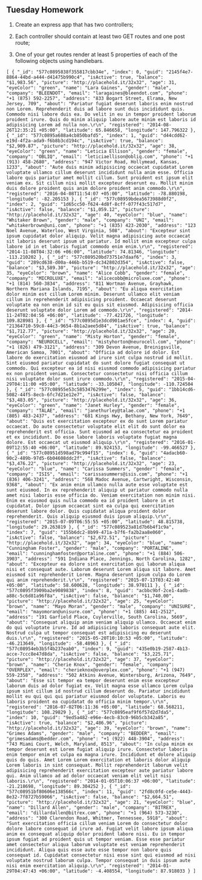 ## Tuesday Homework

1.  Create an express app that has two controllers;

2.  Each controller should contain at least two GET routes and one post route;

3.  One of your get routes render at least 5 properties of each of the following objects using handlebars. 

`
[
  {
    "_id": "577c0895838f355817cbb34e",
    "index": 0,
    "guid": "2145f4e7-8864-44bd-a444-d41475b990c4",
    "isActive": true,
    "balance": "$1,983.56",
    "picture": "http://placehold.it/32x32",
    "age": 31,
    "eyeColor": "green",
    "name": "Lara Gaines",
    "gender": "male",
    "company": "BLEENDOT",
    "email": "laragaines@bleendot.com",
    "phone": "+1 (875) 592-2257",
    "address": "833 Bogart Street, Elrama, New Jersey, 709",
    "about": "Pariatur fugiat deserunt laboris enim nostrud non Lorem. Reprehenderit duis ad labore sunt duis incididunt quis. Commodo nisi labore duis ea. Do velit in eu in tempor proident laborum proident irure. Quis do minim aliquip labore aute minim est laboris id adipisicing Lorem ad nulla non.\r\n",
    "registered": "2014-08-26T12:35:21 +05:00",
    "latitude": 65.846658,
    "longitude": 147.796322
  },
  {
    "_id": "577c0895a688a4cb850bafd5",
    "index": 1,
    "guid": "d44cdd62-e19d-4f2a-ada9-f6b8b3cd194c",
    "isActive": true,
    "balance": "$2,909.87",
    "picture": "http://placehold.it/32x32",
    "age": 38,
    "eyeColor": "green",
    "name": "Leticia Ellison",
    "gender": "female",
    "company": "OBLIQ",
    "email": "leticiaellison@obliq.com",
    "phone": "+1 (913) 458-2680",
    "address": "947 Victor Road, Hollymead, Kansas, 1233",
    "about": "Aute duis minim adipisicing occaecat cupidatat Lorem voluptate ullamco cillum deserunt incididunt nulla anim esse. Officia labore quis pariatur amet mollit cillum. Sunt proident est ipsum elit veniam ex. Sit cillum nisi mollit excepteur deserunt eu. Mollit minim duis dolore proident quis anim dolore proident anim commodo.\r\n",
    "registered": "2016-04-08T11:54:07 +05:00",
    "latitude": -78.880198,
    "longitude": -82.205153
  },
  {
    "_id": "577c08959bdea5673988d0f2",
    "index": 2,
    "guid": "1d65cc50-f624-4d8f-8cff-077f43c517d7",
    "isActive": false,
    "balance": "$1,059.12",
    "picture": "http://placehold.it/32x32",
    "age": 40,
    "eyeColor": "blue",
    "name": "Whitaker Brown",
    "gender": "male",
    "company": "UNI",
    "email": "whitakerbrown@uni.com",
    "phone": "+1 (835) 423-2030",
    "address": "123 Noel Avenue, Waterloo, West Virginia, 508",
    "about": "Excepteur sint ipsum cupidatat dolor aliquip. Velit magna adipisicing aute occaecat sit laboris deserunt ipsum ut pariatur. Id mollit enim excepteur culpa labore id in et laboris fugiat commodo enim enim.\r\n",
    "registered": "2014-11-08T04:32:06 +06:00",
    "latitude": 74.81346,
    "longitude": -113.210202
  },
  {
    "_id": "577c089520bd73751e7daaf6",
    "index": 3,
    "guid": "289cd638-d00a-446b-b519-dc342802d354",
    "isActive": false,
    "balance": "$3,589.30",
    "picture": "http://placehold.it/32x32",
    "age": 35,
    "eyeColor": "brown",
    "name": "Alice Cobb",
    "gender": "female",
    "company": "MICROLUXE",
    "email": "alicecobb@microluxe.com",
    "phone": "+1 (814) 560-3834",
    "address": "811 Wortman Avenue, Grayhawk, Northern Mariana Islands, 7195",
    "about": "Eu aliqua exercitation dolor minim est cillum Lorem minim. Deserunt ullamco elit veniam cillum in reprehenderit adipisicing proident. Occaecat deserunt voluptate ea non enim id sit eu quis sit eiusmod. Adipisicing officia deserunt voluptate dolor Lorem ad commodo.\r\n",
    "registered": "2014-11-24T02:04:56 +06:00",
    "latitude": -77.421726,
    "longitude": 109.828981
  },
  {
    "_id": "577c0895d1e3dcd901ae5fce",
    "index": 4,
    "guid": "21364710-59c8-44c3-9654-8b1a2aee5d84",
    "isActive": true,
    "balance": "$1,712.77",
    "picture": "http://placehold.it/32x32",
    "age": 20,
    "eyeColor": "green",
    "name": "Misty Horton",
    "gender": "female",
    "company": "NEUROCELL",
    "email": "mistyhorton@neurocell.com",
    "phone": "+1 (826) 479-3121",
    "address": "309 Devon Avenue, Breinigsville, American Samoa, 7001",
    "about": "Officia ad dolore id dolor. Est labore do exercitation eiusmod ad irure sint culpa nostrud id mollit. Sint eiusmod pariatur cupidatat do sunt dolore fugiat consequat ut commodo. Qui excepteur ea id nisi eiusmod commodo adipisicing pariatur ex non proident veniam. Consectetur consectetur nisi officia cillum nisi voluptate dolor sunt irure commodo.\r\n",
    "registered": "2015-04-29T04:11:00 +05:00",
    "latitude": -33.105047,
    "longitude": -110.724504
  },
  {
    "_id": "577c08955e53c5853476299e",
    "index": 5,
    "guid": "1bb14cd6-5082-44f5-8ecb-6fc7d21e12e7",
    "isActive": false,
    "balance": "$3,483.05",
    "picture": "http://placehold.it/32x32",
    "age": 36,
    "eyeColor": "green",
    "name": "Janet Hurley",
    "gender": "female",
    "company": "TALAE",
    "email": "janethurley@talae.com",
    "phone": "+1 (805) 483-2437",
    "address": "681 Kings Hwy, Bethany, New York, 7649",
    "about": "Quis est exercitation excepteur ex do sunt Lorem pariatur occaecat. Do aute consectetur voluptate elit elit do sunt dolor ea reprehenderit est officia. Sunt eiusmod ad ea consectetur ea proident et ex incididunt. Do esse labore laboris voluptate fugiat magna dolore. Est occaecat ut eiusmod aliquip.\r\n",
    "registered": "2016-01-09T12:55:40 +06:00",
    "latitude": 89.924153,
    "longitude": -99.466527
  },
  {
    "_id": "577c08951d598ad79c994f15",
    "index": 6,
    "guid": "4adacb60-90c2-489b-97d5-6b04608ddc2f",
    "isActive": false,
    "balance": "$3,476.22",
    "picture": "http://placehold.it/32x32",
    "age": 23,
    "eyeColor": "blue",
    "name": "Carissa Summers",
    "gender": "female",
    "company": "ISIS",
    "email": "carissasummers@isis.com",
    "phone": "+1 (836) 406-3241",
    "address": "568 Madoc Avenue, Cartwright, Wisconsin, 9368",
    "about": "Ex anim enim ullamco nulla aute esse voluptate est sunt eiusmod. In ex reprehenderit aliquip ut pariatur commodo nulla amet nisi laboris esse officia do. Veniam exercitation non minim nisi. Enim ex eiusmod quis nulla commodo ea id proident labore in et cupidatat. Dolor ipsum occaecat sint ea culpa qui exercitation deserunt labore dolor. Quis cupidatat aliqua proident dolor reprehenderit. Quis aliquip eiusmod duis ipsum aliquip.\r\n",
    "registered": "2015-07-09T06:55:55 +05:00",
    "latitude": 48.815738,
    "longitude": 29.263819
  },
  {
    "_id": "577c089523a81d7b6b4f1c9a",
    "index": 7,
    "guid": "155b6dc2-8b99-471a-b7f6-fa2b2aa8e060",
    "isActive": false,
    "balance": "$2,672.51",
    "picture": "http://placehold.it/32x32",
    "age": 34,
    "eyeColor": "blue",
    "name": "Cunningham Foster",
    "gender": "male",
    "company": "PORTALINE",
    "email": "cunninghamfoster@portaline.com",
    "phone": "+1 (884) 506-3903",
    "address": "591 Indiana Place, Jennings, North Carolina, 1282",
    "about": "Excepteur ea dolore sint exercitation qui laborum aliqua nisi et consequat aute. Laborum deserunt Lorem aliqua sit labore. Amet eiusmod sit reprehenderit Lorem. Magna deserunt ipsum culpa do Lorem qui anim reprehenderit.\r\n",
    "registered": "2015-07-13T03:42:40 +05:00",
    "latitude": 58.600628,
    "longitude": 38.970111
  },
  {
    "_id": "577c0895f3909ba2e9089838",
    "index": 8,
    "guid": "acbbc9bf-2ce1-4adb-a88c-5c6d81a96f8a",
    "isActive": false,
    "balance": "$1,740.00",
    "picture": "http://placehold.it/32x32",
    "age": 25,
    "eyeColor": "brown",
    "name": "Mayo Moran",
    "gender": "male",
    "company": "UNISURE",
    "email": "mayomoran@unisure.com",
    "phone": "+1 (885) 441-2512",
    "address": "191 Garfield Place, Cuylerville, South Carolina, 5669",
    "about": "Consequat aliquip anim veniam aliquip ullamco. Occaecat enim do qui voluptate irure. Id ad adipisicing laboris consequat aute elit. Nostrud culpa ut tempor consequat est adipisicing eu deserunt duis.\r\n",
    "registered": "2015-05-20T10:10:53 +05:00",
    "latitude": -46.213649,
    "longitude": -58.48963
  },
  {
    "_id": "577c08954eb3b5f4b237eab0",
    "index": 9,
    "guid": "435e0b19-2587-4b13-acce-7ccc8e47d8da",
    "isActive": false,
    "balance": "$3,225.71",
    "picture": "http://placehold.it/32x32",
    "age": 37,
    "eyeColor": "brown",
    "name": "Cherie Knox",
    "gender": "female",
    "company": "OVERPLEX",
    "email": "cherieknox@overplex.com",
    "phone": "+1 (947) 559-2358",
    "address": "502 Atkins Avenue, Wintersburg, Arizona, 7649",
    "about": "Esse sit tempor ea tempor deserunt enim esse excepteur laborum duis ad dolor fugiat ex. Velit magna esse ullamco Lorem culpa ipsum sint cillum id nostrud cillum deserunt do. Pariatur incididunt mollit eu qui qui qui pariatur eiusmod dolor voluptate. Laboris eu laboris proident ea cupidatat do officia minim tempor.\r\n",
    "registered": "2016-07-02T06:11:36 +05:00",
    "latitude": 68.568211,
    "longitude": 108.29829
  },
  {
    "_id": "577c0895eaf9f6f57d2d7da5",
    "index": 10,
    "guid": "9ed5a482-e96e-4ecb-83c0-96b5cb342a85",
    "isActive": true,
    "balance": "$2,486.96",
    "picture": "http://placehold.it/32x32",
    "age": 39,
    "eyeColor": "brown",
    "name": "Grimes Adams",
    "gender": "male",
    "company": "BEDDER",
    "email": "grimesadams@bedder.com",
    "phone": "+1 (922) 448-3904",
    "address": "743 Miami Court, Welch, Maryland, 8513",
    "about": "In culpa minim ex tempor deserunt est Lorem fugiat aliquip irure. Consectetur laboris enim tempor enim et culpa ea magna irure. Incididunt et dolore aliquip quis do quis. Amet Lorem Lorem exercitation et laboris dolor aliquip Lorem laboris in sint consequat. Mollit reprehenderit laborum velit adipisicing reprehenderit exercitation excepteur aute pariatur labore qui. Anim ullamco ad ad dolor occaecat veniam elit velit nisi laboris.\r\n",
    "registered": "2014-01-05T10:06:37 +06:00",
    "latitude": -21.218698,
    "longitude": 89.304252
  },
  {
    "_id": "577c08951bf80606e138566c",
    "index": 11,
    "guid": "2fd8c0fd-ce5e-4443-8e32-7f8727b59066",
    "isActive": false,
    "balance": "$2,664.51",
    "picture": "http://placehold.it/32x32",
    "age": 21,
    "eyeColor": "blue",
    "name": "Dillard Allen",
    "gender": "male",
    "company": "BITREX",
    "email": "dillardallen@bitrex.com",
    "phone": "+1 (964) 573-3230",
    "address": "300 Clarendon Road, Whitmer, Tennessee, 5918",
    "about": "Sunt exercitation officia cillum veniam Lorem do consectetur dolor dolore labore consequat id irure ad. Fugiat velit labore ipsum aliqua anim ex consequat aliquip dolor proident labore nisi. Eu in tempor ipsum fugiat ad proident quis ut tempor veniam. Esse esse pariatur amet consectetur aliqua laborum voluptate est veniam reprehenderit incididunt. Aliqua quis esse aute esse tempor non labore quis consequat id. Cupidatat consectetur nisi esse sint qui eiusmod ad nisi voluptate nostrud laborum culpa. Tempor consequat in duis ipsum aute nisi enim exercitation aliquip.\r\n",
    "registered": "2014-01-29T04:47:43 +06:00",
    "latitude": -4.408554,
    "longitude": 87.918033
  }
]
`
